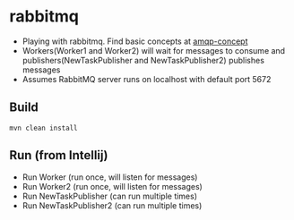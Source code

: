 # rabbitmq
* Playing with rabbitmq. Find basic concepts at [amqp-concept](https://www.rabbitmq.com/tutorials/amqp-concepts.html)
* Workers(Worker1 and Worker2) will wait for messages to consume and publishers(NewTaskPublisher and NewTaskPublisher2) publishes messages
* Assumes RabbitMQ server runs on localhost with default port 5672

## Build
`mvn clean install`

## Run (from Intellij)
* Run Worker (run once, will listen for messages)
* Run Worker2  (run once, will listen for messages)
* Run NewTaskPublisher (can run multiple times)
* Run NewTaskPublisher2 (can run multiple times)

